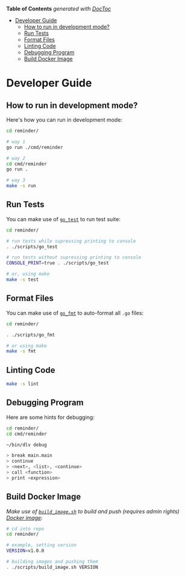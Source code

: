 <!-- START doctoc generated TOC please keep comment here to allow auto update -->
<!-- DON'T EDIT THIS SECTION, INSTEAD RE-RUN doctoc TO UPDATE -->
**Table of Contents**  *generated with [DocToc](https://github.com/thlorenz/doctoc)*

- [Developer Guide](#developer-guide)
    - [How to run in development mode?](#how-to-run-in-development-mode)
    - [Run Tests](#run-tests)
    - [Format Files](#format-files)
    - [Linting Code](#linting-code)
    - [Debugging Program](#debugging-program)
    - [Build Docker Image](#build-docker-image)

<!-- END doctoc generated TOC please keep comment here to allow auto update -->

# Developer Guide

## How to run in development mode?

Here's how you can run in development mode:

```sh
cd reminder/

# way 1
go run ./cmd/reminder

# way 2
cd cmd/reminder
go run .

# way 3
make -s run
```

## Run Tests

You can make use of [`go_test`](./scripts/go_test) to run test suite:

```sh
cd reminder/

# run tests while supressing printing to console
. ./scripts/go_test

# run tests without supressing printing to console
CONSOLE_PRINT=true . ./scripts/go_test

# or, using make
make -s test
```

## Format Files

You can make use of [`go_fmt`](./scripts/go_fmt) to auto-format all `.go` files:

```sh
cd reminder/

. ./scripts/go_fmt

# or using make
make -s fmt
```

## Linting Code

```sh
make -s lint
```

## Debugging Program

Here are some hints for debugging:

```sh
cd reminder/
cd cmd/reminder

~/bin/dlv debug

> break main.main
> continue
> <next>, <list>, <continue>
> call <function>
> print <expression>
```

## Build Docker Image

_Make use of [`build_image.sh`](./scripts/build_image.sh) to build and push (requires admin rights) [Docker image](https://hub.docker.com/r/goyalmunish/reminder/tags):_

```sh
# cd into repo
cd reminder/

# example, setting version
VERSION=v1.0.0

# building images and pushing them
. ./scripts/build_image.sh VERSION
```
